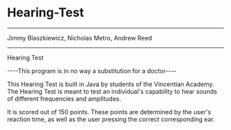 # Hearing-Test
******
Jimmy Blaszkiewicz, 
Nicholas Metro, 
Andrew Reed
******

Hearing Test

----This program is in no way a substitution for a doctor----

This Hearing Test is built in Java by students of the Vincentian Academy.
The Hearing Test is meant to test an individual's capability to hear sounds
of different frequencies and amplitudes.

It is scored out of 150 points.
These points are determined by the user's reaction time, as well as the user
pressing the correct corresponding ear.
